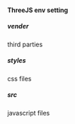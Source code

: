 #### ThreeJS env setting


##### vender
third parties

##### styles
css files 

##### src
javascript files